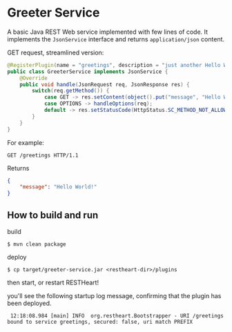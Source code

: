 # Greeter Service

A basic Java REST Web service implemented with few lines of code. It implements the `JsonService` interface and returns `application/json` content.

GET request, streamlined version:

```java
@RegisterPlugin(name = "greetings", description = "just another Hello World")
public class GreeterService implements JsonService {
    @Override
    public void handle(JsonRequest req, JsonResponse res) {
        switch(req.getMethod()) {
            case GET -> res.setContent(object().put("message", "Hello World!"));
            case OPTIONS -> handleOptions(req);
            default -> res.setStatusCode(HttpStatus.SC_METHOD_NOT_ALLOWED);
        }
    }
}
```

For example:

```http
GET /greetings HTTP/1.1
```

Returns

```json
{
    "message": "Hello World!"
}
```

## How to build and run

build

```
$ mvn clean package
```

deploy

```
$ cp target/greeter-service.jar <restheart-dir>/plugins
```

then start, or restart RESTHeart!

you'll see the following startup log message, confirming that the plugin has been deployed.

```
 12:18:08.984 [main] INFO  org.restheart.Bootstrapper - URI /greetings bound to service greetings, secured: false, uri match PREFIX
```